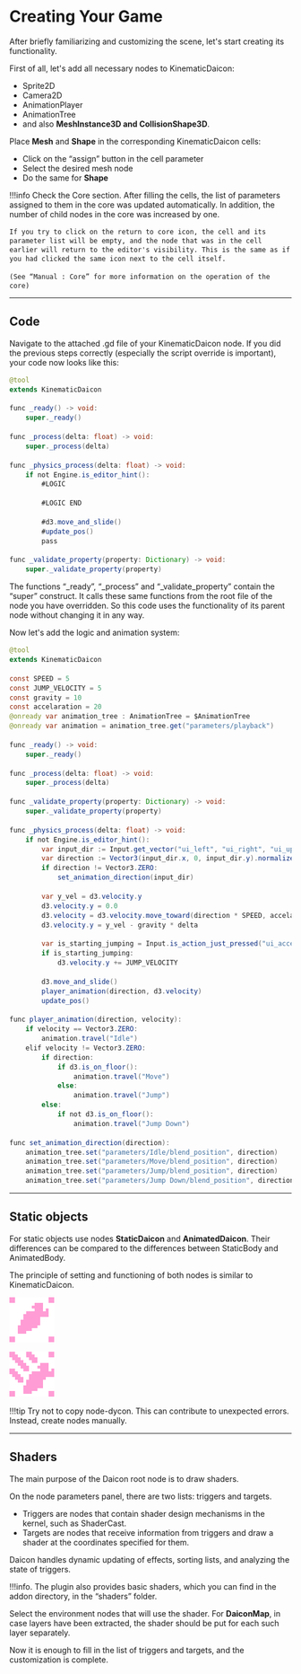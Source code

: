 # Creating Your Game

After briefly familiarizing and customizing the scene, let's start creating its functionality. 

First of all, let's add all necessary nodes to KinematicDaicon: 

- Sprite2D
- Camera2D
- AnimationPlayer
- AnimationTree
- and also **MeshInstance3D and CollisionShape3D**.

Place **Mesh** and **Shape** in the corresponding KinematicDaicon cells:

- Click on the “assign” button in the cell parameter
- Select the desired mesh node
- Do the same for **Shape**

!!!info
	Check the Core section. After filling the cells, the list of parameters assigned to them in the core was updated automatically. In addition, the number of child nodes in the core was increased by one. 
	
	If you try to click on the return to core icon, the cell and its parameter list will be empty, and the node that was in the cell earlier will return to the editor's visibility. This is the same as if you had clicked the same icon next to the cell itself.
	
	(See “Manual : Core” for more information on the operation of the core)

---
## Code

Navigate to the attached .gd file of your KinematicDaicon node. If you did the previous steps correctly (especially the script override is important), your code now looks like this:

```java
@tool
extends KinematicDaicon

func _ready() -> void:
	super._ready()

func _process(delta: float) -> void:
	super._process(delta)

func _physics_process(delta: float) -> void:
	if not Engine.is_editor_hint():
		#LOGIC
	
		#LOGIC END
	
		#d3.move_and_slide()
		#update_pos()
		pass

func _validate_property(property: Dictionary) -> void:
	super._validate_property(property)

```

The functions “_ready”, “_process” and “_validate_property” contain the “super” construct. It calls these same functions from the root file of the node you have overridden. So this code uses the functionality of its parent node without changing it in any way.

Now let's add the logic and animation system:

```java
@tool
extends KinematicDaicon

const SPEED = 5
const JUMP_VELOCITY = 5
const gravity = 10
const accelaration = 20
@onready var animation_tree : AnimationTree = $AnimationTree
@onready var animation = animation_tree.get("parameters/playback")

func _ready() -> void:
	super._ready()
	
func _process(delta: float) -> void:
	super._process(delta)
	
func _validate_property(property: Dictionary) -> void:
	super._validate_property(property)

func _physics_process(delta: float) -> void:
	if not Engine.is_editor_hint():
		var input_dir := Input.get_vector("ui_left", "ui_right", "ui_up", "ui_down")
		var direction := Vector3(input_dir.x, 0, input_dir.y).normalized()
		if direction != Vector3.ZERO:
			set_animation_direction(input_dir)
		
		var y_vel = d3.velocity.y
		d3.velocity.y = 0.0
		d3.velocity = d3.velocity.move_toward(direction * SPEED, accelaration * delta)
		d3.velocity.y = y_vel - gravity * delta
		
		var is_starting_jumping = Input.is_action_just_pressed("ui_accept") and d3.is_on_floor()
		if is_starting_jumping:
			d3.velocity.y += JUMP_VELOCITY
			
		d3.move_and_slide()
		player_animation(direction, d3.velocity)
		update_pos()

func player_animation(direction, velocity):
	if velocity == Vector3.ZERO:
		animation.travel("Idle")
	elif velocity != Vector3.ZERO:
		if direction:
			if d3.is_on_floor():
				animation.travel("Move")
			else:
				animation.travel("Jump")
		else:
			if not d3.is_on_floor():
				animation.travel("Jump Down")

func set_animation_direction(direction):
	animation_tree.set("parameters/Idle/blend_position", direction)
	animation_tree.set("parameters/Move/blend_position", direction)
	animation_tree.set("parameters/Jump/blend_position", direction)
	animation_tree.set("parameters/Jump Down/blend_position", direction)
```

---
## Static objects

For static objects use nodes **StaticDaicon** and **AnimatedDaicon**. Their differences can be compared to the differences between StaticBody and AnimatedBody.

The principle of setting and functioning of both nodes is similar to KinematicDaicon.

![static_daicon.png](../assets/images/static_daicon.png)

![animated_daicon.png](../assets/images/animated_daicon.png)

!!!tip
	Try not to copy node-dycon. This can contribute to unexpected errors.
	Instead, create nodes manually.

---
## Shaders

The main purpose of the Daicon root node is to draw shaders.

On the node parameters panel, there are two lists: triggers and targets.

- Triggers are nodes that contain shader design mechanisms in the kernel, such as ShaderCast.
- Targets are nodes that receive information from triggers and draw a shader at the coordinates specified for them.

Daicon handles dynamic updating of effects, sorting lists, and analyzing the state of triggers.

!!!info.
	The plugin also provides basic shaders, which you can find in the addon directory, in the “shaders” folder.

Select the environment nodes that will use the shader. For **DaiconMap**, in case layers have been extracted, the shader should be put for each such layer separately.

Now it is enough to fill in the list of triggers and targets, and the customization is complete.